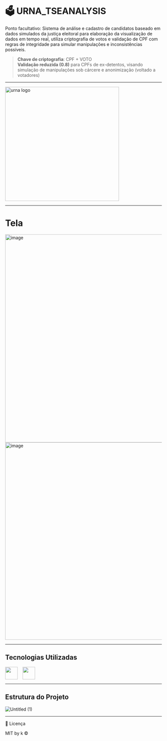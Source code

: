 # 🗳️ URNA_TSEANALYSIS

Ponto facultativo: Sistema de análise e cadastro de candidatos baseado em dados simulados da justiça eleitoral para elaboração da visualização de dados em tempo real, utiliza criptografia de votos e validação de CPF com regras de integridade para simular manipulações e inconsistências possíveis.

> **Chave de criptografia**: CPF + VOTO  
> **Validação reduzida (0.8)** para CPFs de ex-detentos, visando simulação de manipulações sob cárcere e anonimização (voltado a votadores)

---

<img width="366" src="https://github.com/user-attachments/assets/4988fd8a-ed69-4648-b2b8-d7512eb56b82" alt="urna logo" />

---

# Tela

<img width="1318" height="667" alt="image" src="https://github.com/user-attachments/assets/02b72848-95e2-47ff-b8db-67f3a180c248" />

<img width="1276" height="633" alt="image" src="https://github.com/user-attachments/assets/8a707f6b-377a-4c12-bc51-69e43b8a32ad" />

---

## Tecnologias Utilizadas

<div style="display:flex; gap: 1rem; align-items:center;">

<img src="https://cdn.jsdelivr.net/gh/devicons/devicon/icons/postgresql/postgresql-original.svg" width="40" />
<img src="https://cdn.jsdelivr.net/gh/devicons/devicon/icons/javascript/javascript-original.svg" width="40" />


</div>

---

## Estrutura do Projeto

![Untitled (1)](https://github.com/user-attachments/assets/3111f36f-de8a-4f01-8f7b-2700c66b9e86)

---

📃 Licença

MIT by k ©
